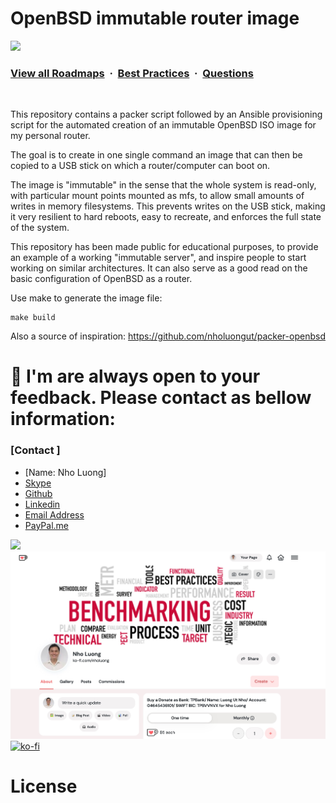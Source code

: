 # OpenBSD immutable router image

![](https://i.imgur.com/waxVImv.png)
### [View all Roadmaps](https://github.com/nholuongut/all-roadmaps) &nbsp;&middot;&nbsp; [Best Practices](https://github.com/nholuongut/all-roadmaps/blob/main/public/best-practices/) &nbsp;&middot;&nbsp; [Questions](https://www.linkedin.com/in/nholuong/)
<br/>

This repository contains a packer script followed by an Ansible provisioning script for the
automated creation of an immutable OpenBSD ISO image for my personal router.

The goal is to create in one single command an image that can then be copied to a USB stick
on which a router/computer can boot on.

The image is "immutable" in the sense that the whole system is read-only, with particular mount
points mounted as mfs, to allow small amounts of writes in memory filesystems. This prevents
writes on the USB stick, making it very resilient to hard reboots, easy to recreate, and enforces
the full state of the system.

This repository has been made public for educational purposes, to provide an example of a
working "immutable server", and inspire people to start working on similar architectures. It can
also serve as a good read on the basic configuration of OpenBSD as a router.

Use make to generate the image file:

    make build

Also a source of inspiration: https://github.com/nholuongut/packer-openbsd

# 🚀 I'm are always open to your feedback.  Please contact as bellow information:
### [Contact ]
* [Name: Nho Luong]
* [Skype](luongutnho_skype)
* [Github](https://github.com/nholuongut/)
* [Linkedin](https://www.linkedin.com/in/nholuong/)
* [Email Address](luongutnho@hotmail.com)
* [PayPal.me](https://www.paypal.com/paypalme/nholuongut)

![](https://i.imgur.com/waxVImv.png)
![](Donate.png)
[![ko-fi](https://ko-fi.com/img/githubbutton_sm.svg)](https://ko-fi.com/nholuong)

# License
